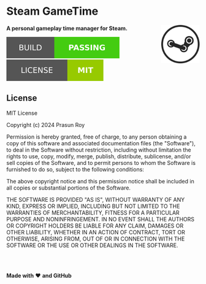 # Steam GameTime
**A personal gameplay time manager for Steam.**
<img align='right' height='100' src='https://github.com/prasunroy/steam-gametime/blob/main/assets/logo.png' />

![badge](https://github.com/prasunroy/steam-gametime/blob/main/assets/badge_1.svg)
![badge](https://github.com/prasunroy/steam-gametime/blob/main/assets/badge_2.svg)

## License
MIT License

Copyright (c) 2024 Prasun Roy

Permission is hereby granted, free of charge, to any person obtaining a copy of this software and associated documentation files (the "Software"), to deal in the Software without restriction, including without limitation the rights to use, copy, modify, merge, publish, distribute, sublicense, and/or sell copies of the Software, and to permit persons to whom the Software is furnished to do so, subject to the following conditions:

The above copyright notice and this permission notice shall be included in all copies or substantial portions of the Software.

THE SOFTWARE IS PROVIDED "AS IS", WITHOUT WARRANTY OF ANY KIND, EXPRESS OR IMPLIED, INCLUDING BUT NOT LIMITED TO THE WARRANTIES OF MERCHANTABILITY, FITNESS FOR A PARTICULAR PURPOSE AND NONINFRINGEMENT. IN NO EVENT SHALL THE AUTHORS OR COPYRIGHT HOLDERS BE LIABLE FOR ANY CLAIM, DAMAGES OR OTHER LIABILITY, WHETHER IN AN ACTION OF CONTRACT, TORT OR OTHERWISE, ARISING FROM, OUT OF OR IN CONNECTION WITH THE SOFTWARE OR THE USE OR OTHER DEALINGS IN THE SOFTWARE.

<br /><br />

**Made with** :heart: **and GitHub**
